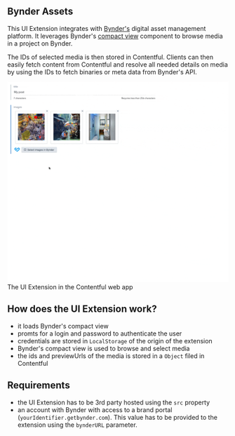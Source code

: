 ## Bynder Assets

This UI Extension integrates with [Bynder's](https://www.bynder.com) digital asset management platform. It leverages Bynder's [compact view](https://developer-docs.bynder.com/UI%20components/#compact-view) component to browse media in a project on Bynder.

The IDs of selected media is then stored in Contentful. Clients can then easily fetch content from Contentful and resolve all needed details on media by using the IDs to fetch binaries or meta data from Bynder's API.

![Screenshot](bynder-dialog-in-action.gif)
The UI Extension in the Contentful web app

## How does the UI Extension work?

- it loads Bynder's compact view
- promts for a login and password to authenticate the user
- credentials are stored in `LocalStorage` of the origin of the extension
- Bynder's compact view is used to browse and select media
- the ids and previewUrls of the media is stored in a `Object` filed in Contentful

## Requirements

- the UI Extension has to be 3rd party hosted using the `src` property
- an account with Bynder with access to a brand portal (`yourIdentifier.getbynder.com`). This value has to be provided to the extension using the `bynderURL` parameter.
